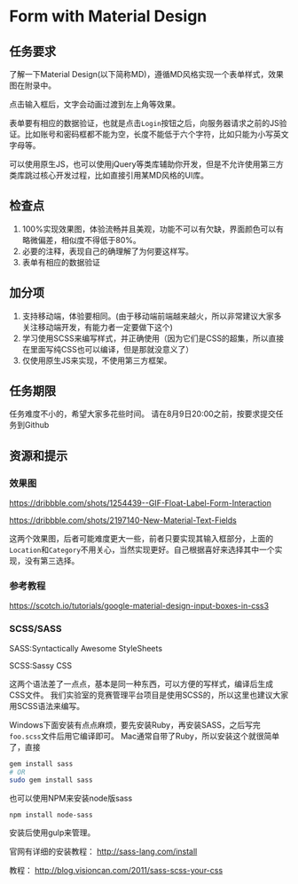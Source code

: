 # Form with Material Design

## 任务要求
了解一下Material Design(以下简称MD)，遵循MD风格实现一个表单样式，效果图在附录中。

点击输入框后，文字会动画过渡到左上角等效果。

表单要有相应的数据验证，也就是点击`Login`按钮之后，向服务器请求之前的JS验证。比如账号和密码框都不能为空，长度不能低于六个字符，比如只能为小写英文字母等。

可以使用原生JS，也可以使用jQuery等类库辅助你开发，但是不允许使用第三方类库跳过核心开发过程，比如直接引用某MD风格的UI库。

## 检查点
1. 100%实现效果图，体验流畅并且美观，功能不可以有欠缺，界面颜色可以有略微偏差，相似度不得低于80%。
2. 必要的注释，表现自己的确理解了为何要这样写。
3. 表单有相应的数据验证

## 加分项
1. 支持移动端，体验要相同。(由于移动端前端越来越火，所以非常建议大家多关注移动端开发，有能力者一定要做下这个)
3. 学习使用SCSS来编写样式，并正确使用（因为它们是CSS的超集，所以直接在里面写纯CSS也可以编译，但是那就没意义了）
2. 仅使用原生JS来实现，不使用第三方框架。

## 任务期限
任务难度不小的，希望大家多花些时间。
请在8月9日20:00之前，按要求提交任务到Github


## 资源和提示
### 效果图
https://dribbble.com/shots/1254439--GIF-Float-Label-Form-Interaction

https://dribbble.com/shots/2197140-New-Material-Text-Fields

这两个效果图，后者可能难度更大一些，前者只要实现其输入框部分，上面的`Location`和`Category`不用关心，当然实现更好。自己根据喜好来选择其中一个实现，没有第三选择。

### 参考教程
https://scotch.io/tutorials/google-material-design-input-boxes-in-css3

### SCSS/SASS
SASS:Syntactically Awesome StyleSheets

SCSS:Sassy CSS

这两个语法差了一点点，基本是同一种东西，可以方便的写样式，编译后生成CSS文件。
我们实验室的竞赛管理平台项目是使用SCSS的，所以这里也建议大家用SCSS语法来编写。

Windows下面安装有点点麻烦，要先安装Ruby，再安装SASS，之后写完`foo.scss`文件后用它编译即可。
Mac通常自带了Ruby，所以安装这个就很简单了，直接

```bash
gem install sass
# OR
sudo gem install sass
```

也可以使用NPM来安装node版sass

```
npm install node-sass
```

安装后使用gulp来管理。

官网有详细的安装教程： http://sass-lang.com/install

教程： http://blog.visioncan.com/2011/sass-scss-your-css
